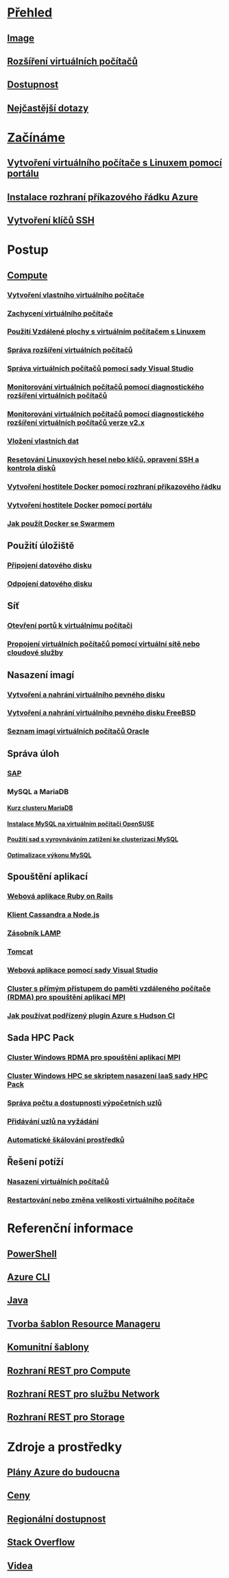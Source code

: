 # [Přehled](../overview.md)
## [Image](about-images.md)
## [Rozšíření virtuálních počítačů](agents-and-extensions.md)
## [Dostupnost](configure-availability.md)
## [Nejčastější dotazy](faq.md)

# [Začínáme](../opensource-links.md)
## [Vytvoření virtuálního počítače s Linuxem pomocí portálu](createportal.md)
## [Instalace rozhraní příkazového řádku Azure](../../../cli-install-nodejs.md)
## [Vytvoření klíčů SSH](../mac-create-ssh-keys.md)

# Postup
## [Compute](../intro-on-azure.md)
### [Vytvoření vlastního virtuálního počítače](create-custom.md)
### [Zachycení virtuálního počítače](capture-image.md)
### [Použití Vzdálené plochy s virtuálním počítačem s Linuxem](remote-desktop.md)
### [Správa rozšíření virtuálních počítačů](manage-extensions.md)
### [Správa virtuálních počítačů pomocí sady Visual Studio](manage-visual-studio.md)
### [Monitorování virtuálních počítačů pomocí diagnostického rozšíření virtuálních počítačů](../diagnostic-extension.md)
### [Monitorování virtuálních počítačů pomocí diagnostického rozšíření virtuálních počítačů verze v2.x](diagnostic-extension-v2.md)
### [Vložení vlastních dat](inject-custom-data.md)
### [Resetování Linuxových hesel nebo klíčů, opravení SSH a kontrola disků](reset-access.md)
### [Vytvoření hostitele Docker pomocí rozhraní příkazového řádku](cli-use-docker.md)
### [Vytvoření hostitele Docker pomocí portálu](portal-use-docker.md)
### [Jak použít Docker se Swarmem](../../virtual-machines-linux-docker-swarm.md)

## Použití úložiště
### [Připojení datového disku](attach-disk.md)
### [Odpojení datového disku](detach-disk.md)

## Síť
### [Otevření portů k virtuálnímu počítači](setup-endpoints.md)
### [Propojení virtuálních počítačů pomocí virtuální sítě nebo cloudové služby](connect-vms.md)

## Nasazení imagí
### [Vytvoření a nahrání virtuálního pevného disku](create-upload-vhd.md)
### [Vytvoření a nahrání virtuálního pevného disku FreeBSD](freebsd-create-upload-vhd.md)
### [Seznam imagí virtuálních počítačů Oracle](oracle-images.md)

## Správa úloh
### [SAP](sap-get-started.md)
### MySQL a MariaDB
#### [Kurz clusteru MariaDB](mariadb-mysql-cluster.md)
#### [Instalace MySQL na virtuálním počítači OpenSUSE](mysql-on-opensuse.md)
#### [Použití sad s vyrovnáváním zatížení ke clusterizaci MySQL](mysql-cluster.md)
#### [Optimalizace výkonu MySQL](optimize-mysql.md)

## Spouštění aplikací
### [Webová aplikace Ruby on Rails](virtual-machines-linux-classic-ruby-rails-web-app.md)
### [Klient Cassandra a Node.js](cassandra-nodejs.md)
### [Zásobník LAMP](lamp-script.md)
### [Tomcat](setup-tomcat.md)
### [Webová aplikace pomocí sady Visual Studio](web-app-visual-studio.md)
### [Cluster s přímým přístupem do paměti vzdáleného počítače (RDMA) pro spouštění aplikací MPI](rdma-cluster.md)
### [Jak používat podřízený plugin Azure s Hudson CI](../../virtual-machines-azure-slave-plugin-for-hudson.md)


## Sada HPC Pack
### [Cluster Windows RDMA pro spouštění aplikací MPI](hpcpack-cluster.md)
### [Cluster Windows HPC se skriptem nasazení IaaS sady HPC Pack](hpcpack-cluster-starccm.md)
### [Správa počtu a dostupnosti výpočetních uzlů](hpcpack-cluster-powershell-script.md)
### [Přidávání uzlů na vyžádání](hpcpack-cluster-openfoam.md)
### [Automatické škálování prostředků](hpcpack-cluster-namd.md)

## Řešení potíží
### [Nasazení virtuálních počítačů](troubleshoot-deployment-new-vm.md)
### [Restartování nebo změna velikosti virtuálního počítače](restart-resize-error-troubleshooting.md)

# Referenční informace
## [PowerShell](/powershell/azure/overview)
## [Azure CLI](/cli/azure/vm)
## [Java](/java/api)
## [Tvorba šablon Resource Manageru](../../../azure-resource-manager/resource-group-authoring-templates.md?toc=%2fazure%2fvirtual-machines%2flinux%2ftoc.json)
## [Komunitní šablony](https://azure.microsoft.com/documentation/templates)
## [Rozhraní REST pro Compute](/rest/api/compute)
## [Rozhraní REST pro službu Network](/rest/api)
## [Rozhraní REST pro Storage](/rest/api/storageservices)


# Zdroje a prostředky
## [Plány Azure do budoucna](https://azure.microsoft.com/roadmap/)
## [Ceny](https://azure.microsoft.com/pricing/details/virtual-machines/#Linux)
## [Regionální dostupnost](https://azure.microsoft.com/regions/services)
## [Stack Overflow](http://stackoverflow.com/questions/tagged/azure-virtual-machine)
## [Videa](https://azure.microsoft.com/documentation/videos/index/?services=virtual-machines)

